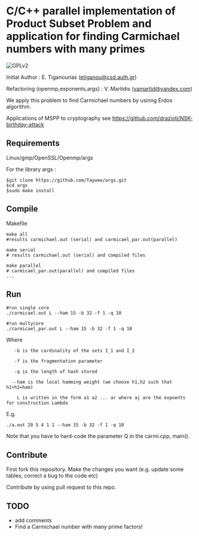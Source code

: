 #  C/C++ parallel implementation of Product Subset Problem and application for finding Carmichael numbers with many primes

![GPLv2][]

[GPLv2]: https://img.shields.io/badge/license-GPLv2-lightgrey.svg

Initial Author 						  : E. Tiganourias (etiganou@csd.auth.gr)

Refactoring (openmp,exponents,args)    : V. Martidis    (vamartid@yandex.com)

We apply this problem to find Carmichael numbers by usinng Erdos algorithm.

Applications of MSPP to cryptography see https://github.com/drazioti/NSK-birthday-attack

## Requirements
Linux/gmp/OpenSSL/Openmp/args

For the library args :
```
$git clone https://github.com/Taywee/args.git
$cd args
$sudo make install
```

## Compile
Makefile
```
make all
#results carmichael.out (serial) and carmicael_par.out(parallel)

make serial
# results carmichael.out (serial) and compiled files

make parallel
# carmicael_par.out(parallel) and compiled files
...
```

## Run
```
#run single core
./carmicael.out L --ham 15 -b 32 -f 1 -q 10

#run multycore
./carmicael_par.out L --ham 15 -b 32 -f 1 -q 10
```

Where      
          

	   -b is the cardinality of the sets I_1 and I_2
	   
	   -f is the fragmentation parameter
	   
	   -q is the length of hash stored

	  --ham is the local hamming weight (we choose h1,h2 such that h1+h2=ham)

	    L is written in the form a1 a2 ... ar where aj are the expoents for construction Lambda

E.g.
```
./a.out 20 5 4 1 1 --ham 15 -b 32 -f 1 -q 10
```
Note that you have to hard-code the parameter Q in the carmi.cpp, main().

## Contribute
First fork this repository. Make the changes you want (e.g. update some tables, correct a bug to the code etc)

Contribute by using pull request to this repo. 

## TODO
- add comments
- Find a Carmichael number with many prime factors!

